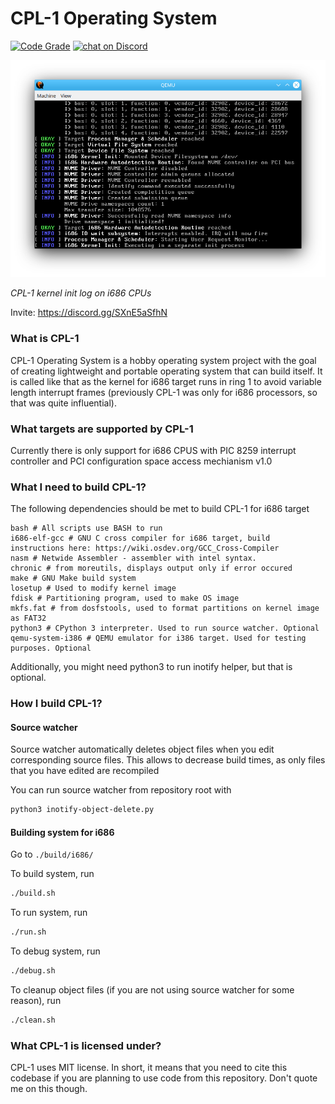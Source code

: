 # CPL-1 Operating System


[![Code Grade](https://www.code-inspector.com/project/16615/status/svg)](https://frontend.code-inspector.com/project/16615/dashboard)
<a href="https://discord.gg/SXnE5aSfhN">
        <img src="https://img.shields.io/discord/781133765975474206?logo=discord"
            alt="chat on Discord"></a>

![Process Test image](screenshots/kernel_init.png)

*CPL-1 kernel init log on i686 CPUs*

Invite: https://discord.gg/SXnE5aSfhN

### What is CPL-1

CPL-1 Operating System is a hobby operating system project with the goal of creating lightweight and portable operating system that can build itself. It is called like that as the kernel for i686 target runs in ring 1 to avoid variable length interrupt frames (previously CPL-1 was only for i686 processors, so that was quite influential).

### What targets are supported by CPL-1

Currently there is only support for i686 CPUS with PIC 8259 interrupt controller and PCI configuration space access mechianism v1.0

### What I need to build CPL-1?

The following dependencies should be met to build CPL-1 for i686 target
```
bash # All scripts use BASH to run
i686-elf-gcc # GNU C cross compiler for i686 target, build instructions here: https://wiki.osdev.org/GCC_Cross-Compiler
nasm # Netwide Assembler - assembler with intel syntax.
chronic # from moreutils, displays output only if error occured
make # GNU Make build system
losetup # Used to modify kernel image
fdisk # Partitioning program, used to make OS image
mkfs.fat # from dosfstools, used to format partitions on kernel image as FAT32 
python3 # CPython 3 interpreter. Used to run source watcher. Optional
qemu-system-i386 # QEMU emulator for i386 target. Used for testing purposes. Optional
```

Additionally, you might need python3 to run inotify helper, but that is optional.

### How I build CPL-1?

#### Source watcher

Source watcher automatically deletes object files when you edit corresponding source files. This allows to decrease build times, as only files that you have edited are recompiled

You can run source watcher from repository root with
```bash
python3 inotify-object-delete.py
```

#### Building system for i686

Go to ```./build/i686/```

To build system, run
```bash
./build.sh
```

To run system, run
```bash
./run.sh
```

To debug system, run
```bash
./debug.sh
```

To cleanup object files (if you are not using source watcher for some reason), run
```bash
./clean.sh
```

### What CPL-1 is licensed under?

CPL-1 uses MIT license. In short, it means that you need to cite this codebase if you are planning to use code from this repository. Don't quote me on this though.